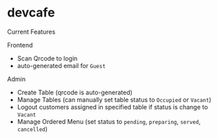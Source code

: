 # devcafe
Current Features

Frontend
- Scan Qrcode to login
- auto-generated email for `Guest`

Admin
- Create Table (qrcode is auto-generated)
- Manage Tables (can manually set table status to `Occupied` or `Vacant`)
- Logout customers assigned in specified table if status is change to `Vacant`
- Manage Ordered Menu (set status to `pending`, `preparing`, `served`, `cancelled`)

